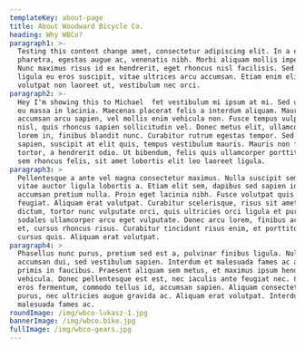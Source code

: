 ```yaml
---
templateKey: about-page
title: About Woodward Bicycle Co.
heading: Why WBCo?
paragraph1: >-
  Testing this content change amet, consectetur adipiscing elit. In a erat
  pharetra, egestas augue ac, venenatis nibh. Morbi aliquam mollis imperdiet.
  Nunc maximus risus id ex hendrerit, eget rhoncus nisl facilisis. Sed ornare
  ligula eu eros suscipit, vitae ultrices arcu accumsan. Etiam enim elit,
  volutpat non laoreet ut, vestibulum nec orci.
paragraph2: >-
  Hey I'm showing this to Michael  fet vestibulum mi ipsum at mi. Sed ultricies
  eu massa in lacinia. Maecenas placerat felis a interdum aliquam. Mauris
  accumsan arcu sapien, vel mollis enim vehicula non. Fusce tempus vulputate
  nisl, quis rhoncus sapien sollicitudin vel. Donec metus elit, ullamcorper quis
  lorem in, finibus blandit nunc. Curabitur rutrum egestas tempor. Sed orci
  sapien, suscipit at elit quis, tempus vestibulum mauris. Mauris non faucibus
  tortor, a hendrerit odio. Ut bibendum, felis quis ullamcorper porttitor, lacus
  sem rhoncus felis, sit amet lobortis elit leo laoreet ligula.
paragraph3: >
  Pellentesque a ante vel magna consectetur maximus. Nulla suscipit sem felis,
  vitae auctor ligula lobortis a. Etiam elit sem, dapibus sed sapien id,
  accumsan pretium nulla. Proin eget lacinia nibh. Fusce volutpat quis felis eu
  feugiat. Aliquam erat volutpat. Curabitur scelerisque, risus sit amet semper
  dictum, tortor nunc vulputate orci, quis ultricies orci ligula et purus. Etiam
  sodales ullamcorper arcu eget vulputate. Donec arcu lorem, finibus ac tempus
  et, cursus rhoncus risus. Curabitur tincidunt risus enim, et porttitor mauris
  cursus quis. Aliquam erat volutpat.
paragraph4: >
  Phasellus nunc purus, pretium sed est a, pulvinar finibus ligula. Nullam id
  accumsan dui, sed vestibulum sapien. Interdum et malesuada fames ac ante ipsum
  primis in faucibus. Praesent aliquam sem metus, et maximus ipsum hendrerit
  vehicula. Donec pellentesque est est, nec iaculis ante feugiat nec. Cras eu
  eros fermentum, commodo tellus id, accumsan sapien. Aliquam consectetur varius
  purus, nec ultricies augue gravida ac. Aliquam erat volutpat. Interdum et
  malesuada fames ac.
roundImage: /img/wbco-lukasz-1.jpg
bannerImage: /img/wbco.bike.jpg
fullImage: /img/wbco-gears.jpg
---
```


